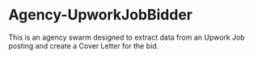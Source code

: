 # Agency-UpworkJobBidder
This is an agency swarm designed to extract data from an Upwork Job posting and create a Cover Letter for the bid.
